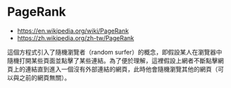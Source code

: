 # PageRank

* https://en.wikipedia.org/wiki/PageRank
* https://zh.wikipedia.org/zh-tw/PageRank

這個方程式引入了隨機瀏覽者（random surfer）的概念，即假設某人在瀏覽器中隨機打開某些頁面並點擊了某些連結。為了便於理解，這裡假設上網者不斷點擊網頁上的連結直到進入一個沒有外部連結的網頁，此時他會隨機瀏覽其他的網頁（可以與之前的網頁無關）。
